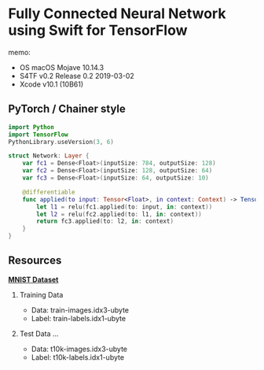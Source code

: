 # Fully Connected Neural Network using Swift for TensorFlow

memo:
- OS macOS Mojave 10.14.3
- S4TF v0.2 Release 0.2 2019-03-02
- Xcode v10.1 (10B61)

## PyTorch / Chainer style

```swift
import Python
import TensorFlow
PythonLibrary.useVersion(3, 6)

struct Network: Layer {
    var fc1 = Dense<Float>(inputSize: 784, outputSize: 128)
    var fc2 = Dense<Float>(inputSize: 128, outputSize: 64)
    var fc3 = Dense<Float>(inputSize: 64, outputSize: 10)

    @differentiable
    func applied(to input: Tensor<Float>, in context: Context) -> Tensor<Float> {
        let l1 = relu(fc1.applied(to: input, in: context))
        let l2 = relu(fc2.applied(to: l1, in: context))
        return fc3.applied(to: l2, in: context)
    }
}
```

## Resources
**[MNIST Dataset](http://yann.lecun.com/exdb/mnist/)**

1. Training Data 
    - Data:  train-images.idx3-ubyte
    - Label:  train-labels.idx1-ubyte
     
2. Test Data ... 
    - Data:  t10k-images.idx3-ubyte
    - Label:  t10k-labels.idx1-ubyte
    
